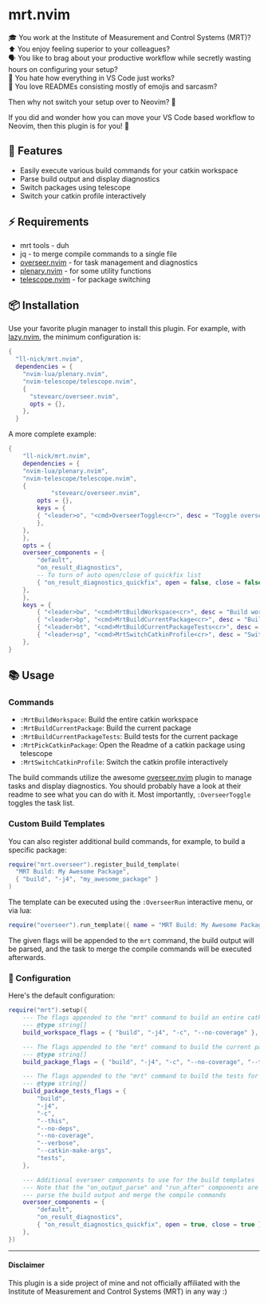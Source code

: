 # mrt.nvim

🎓 You work at the Institute of Measurement and Control Systems (MRT)? \
⬆️  You enjoy feeling superior to your colleagues? \
🗣️ You like to brag about your productive workflow while secretly wasting hours on configuring your setup? \
🔌 You hate how everything in VS Code just works? \
📄 You love READMEs consisting mostly of emojis and sarcasm?

Then why not switch your setup over to Neovim? 🤯

If you did and wonder how you can move your VS Code based workflow to Neovim, then this plugin is for you! 🎉

## 🚀 Features

- Easily execute various build commands for your catkin workspace
- Parse build output and display diagnostics
- Switch packages using telescope
- Switch your catkin profile interactively
 
## ⚡️ Requirements

- mrt tools - duh
- jq - to merge compile commands to a single file
- [overseer.nvim](https://github.com/stevearc/overseer.nvim) - for task management and diagnostics
- [plenary.nvim](https://github.com/nvim-lua/plenary.nvim) - for some utility functions
- [telescope.nvim](https://github.com/nvim-telescope/telescope.nvim) - for package switching

## 📦 Installation

Use your favorite plugin manager to install this plugin.
For example, with [lazy.nvim](https://github.com/folke/lazy.nvim), the minimum configuration is:

```lua
{
  "ll-nick/mrt.nvim",
  dependencies = { 
    "nvim-lua/plenary.nvim",
    "nvim-telescope/telescope.nvim",
    {
      "stevearc/overseer.nvim",
      opts = {},
    },
  }
```

A more complete example:
```lua
{
    "ll-nick/mrt.nvim",
    dependencies = { 
	"nvim-lua/plenary.nvim",
	"nvim-telescope/telescope.nvim",
	{
    	    "stevearc/overseer.nvim",
	    opts = {},
	    keys = {  
		{ "<leader>o", "<cmd>OverseerToggle<cr>", desc = "Toggle overseer" },
	    },
	},
    },
    opts = {
	overseer_components = {
	    "default",
	    "on_result_diagnostics",
	    -- To turn of auto open/close of quickfix list
	    { "on_result_diagnostics_quickfix", open = false, close = false },
	},
    },
    keys = {
        { "<leader>bw", "<cmd>MrtBuildWorkspace<cr>", desc = "Build workspace" },
        { "<leader>bp", "<cmd>MrtBuildCurrentPackage<cr>", desc = "Build current package" },
        { "<leader>bt", "<cmd>MrtBuildCurrentPackageTests<cr>", desc = "Build tests for current package" },
        { "<leader>sp", "<cmd>MrtSwitchCatkinProfile<cr>", desc = "Switch catkin profile" },
    },
}
```

## 📚 Usage

### Commands

- `:MrtBuildWorkspace`: Build the entire catkin workspace
- `:MrtBuildCurrentPackage`: Build the current package
- `:MrtBuildCurrentPackageTests`: Build tests for the current package
- `:MrtPickCatkinPackage`: Open the Readme of a catkin package using telescope
- `:MrtSwitchCatkinProfile`: Switch the catkin profile interactively

The build commands utilize the awesome [overseer.nvim](https://github.com/stevearc/overseer.nvim) plugin to manage tasks and display diagnostics.
You should probably have a look at their readme to see what you can do with it.
Most importantly, `:OverseerToggle` toggles the task list.


### Custom Build Templates

You can also register additional build commands, for example, to build a specific package:

```lua
require("mrt.overseer").register_build_template(
  "MRT Build: My Awesome Package",
  { "build", "-j4", "my_awesome_package" }
)
```

The template can be executed using the `:OverseerRun` interactive menu, or via lua:

```lua
require("overseer").run_template({ name = "MRT Build: My Awesome Package" })
```

The given flags will be appended to the `mrt` command, the build output will be parsed, and the task to merge the compile commands will be executed afterwards.


### 🔧 Configuration

Here's the default configuration:

```lua
require("mrt").setup({
    --- The flags appended to the "mrt" command to build an entire catkin workspace
    --- @type string[]
    build_workspace_flags = { "build", "-j4", "-c", "--no-coverage" },

    --- The flags appended to the "mrt" command to build the current package
    --- @type string[]
    build_package_flags = { "build", "-j4", "-c", "--no-coverage", "--this" },

    --- The flags appended to the "mrt" command to build the tests for the current package
    --- @type string[]
    build_package_tests_flags = {
        "build",
        "-j4",
        "-c",
        "--this",
        "--no-deps",
        "--no-coverage",
        "--verbose",
        "--catkin-make-args",
        "tests",
    },

    --- Additional overseer components to use for the build templates
    --- Note that the "on_output_parse" and "run_after" components are always included to
    --- parse the build output and merge the compile commands
    overseer_components = {
        "default",
        "on_result_diagnostics",
        { "on_result_diagnostics_quickfix", open = true, close = true },
    },
})
```

---

#### Disclaimer

This plugin is a side project of mine and not officially affiliated with the Institute of Measurement and Control Systems (MRT) in any way :)

